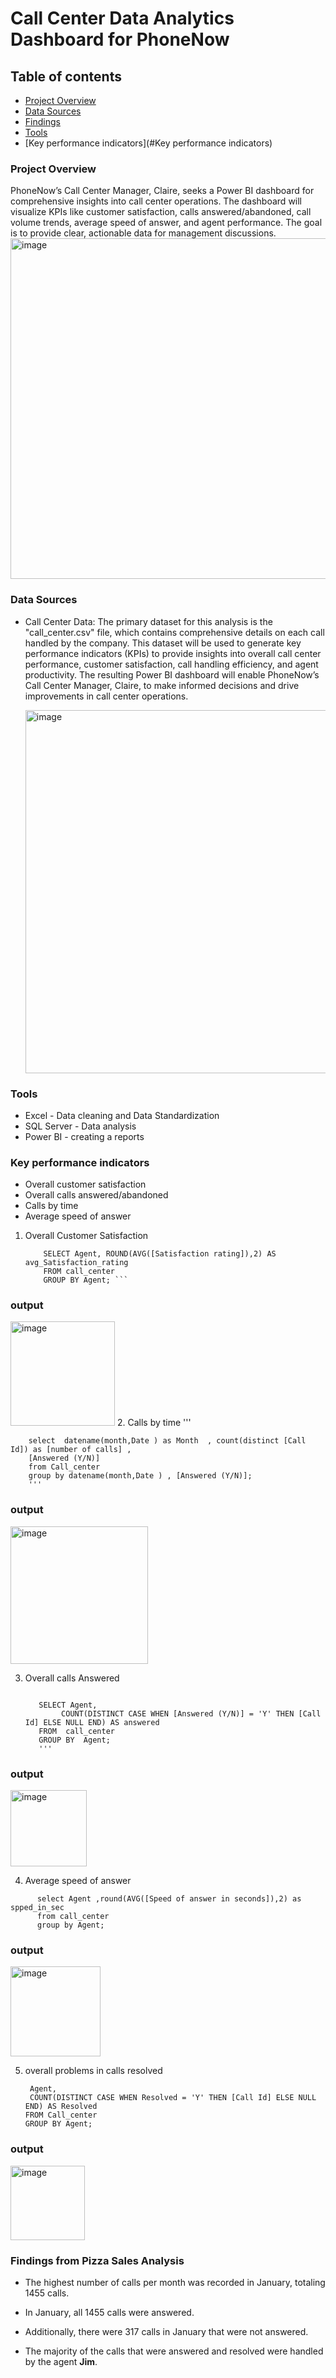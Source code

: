 # Call Center Data Analytics Dashboard for PhoneNow

## Table of contents
 - [Project Overview](#project-overview)
 - [Data Sources](#Data-Sources)
 - [Findings](#Findings-from-Pizza-Sales-Analysis)
 - [Tools](#Tools)
 - [Key performance indicators](#Key performance indicators)
### Project Overview 


PhoneNow’s Call Center Manager, Claire, seeks a Power BI dashboard for comprehensive insights into call center operations. The dashboard will visualize KPIs like customer satisfaction, calls answered/abandoned, call volume trends, average speed of answer, and agent performance. The goal is to provide clear, actionable data for management discussions.
<img width="545" alt="image" src="https://github.com/muralikatta12/Call-Center-Data-Analytics-Dashboard-for-PhoneNow/assets/124357793/6fa4e7f0-25e1-4e23-9022-fde80db83794">

### Data Sources
- Call Center Data: The primary dataset for this analysis is the "call_center.csv" file, which contains comprehensive details on each call handled by the company. This 
  dataset will be used to generate key performance indicators (KPIs) to provide insights into overall call center performance, customer satisfaction, call handling 
  efficiency, and agent productivity. The resulting Power BI dashboard will enable PhoneNow’s Call Center Manager, Claire, to make informed decisions and drive improvements in 
  call center operations.

  <img width="581" alt="image" src="https://github.com/muralikatta12/Call-Center-Data-Analytics-Dashboard-for-PhoneNow/assets/124357793/bad6f23c-5f5e-4abc-9855-a30a30ff5f28">

### Tools
- Excel - Data cleaning and Data Standardization
- SQL Server - Data analysis
- Power BI - creating a reports
### Key performance indicators
- Overall customer satisfaction
- Overall calls answered/abandoned
- Calls by time
- Average speed of answer

1. Overall Customer Satisfaction
     ```
         SELECT Agent, ROUND(AVG([Satisfaction rating]),2) AS avg_Satisfaction_rating
         FROM call_center
         GROUP BY Agent; ```
### output
<img width="167" alt="image" src="https://github.com/muralikatta12/Call-Center-Data-Analytics-Dashboard-for-PhoneNow/assets/124357793/d41b9748-1c19-420d-8bfe-87dc3f57789a">
2. Calls by time
    '''
    
        select  datename(month,Date ) as Month  , count(distinct [Call Id]) as [number of calls] , 
        [Answered (Y/N)]
        from Call_center 
        group by datename(month,Date ) , [Answered (Y/N)];
        '''
### output 
<img width="220" alt="image" src="https://github.com/muralikatta12/Call-Center-Data-Analytics-Dashboard-for-PhoneNow/assets/124357793/bbc1d8b5-fbfb-47b8-b8be-90980fe3f86d">

3. Overall calls Answered 
     ``` 
     
        SELECT Agent, 
             COUNT(DISTINCT CASE WHEN [Answered (Y/N)] = 'Y' THEN [Call Id] ELSE NULL END) AS answered
        FROM  call_center
        GROUP BY  Agent;
        '''

### output
<img width="122" alt="image" src="https://github.com/muralikatta12/Call-Center-Data-Analytics-Dashboard-for-PhoneNow/assets/124357793/48e8409f-8305-4a31-bfcc-f32f8d1e1664">

4. Average speed of answer
```
      select Agent ,round(AVG([Speed of answer in seconds]),2) as spped_in_sec
      from call_center 
      group by Agent;
   ```
### output
<img width="144" alt="image" src="https://github.com/muralikatta12/Call-Center-Data-Analytics-Dashboard-for-PhoneNow/assets/124357793/03ab9221-72d4-4635-9314-080561c514f5">

5. overall problems in calls resolved
   ``` SELECT 
    Agent, 
    COUNT(DISTINCT CASE WHEN Resolved = 'Y' THEN [Call Id] ELSE NULL END) AS Resolved
   FROM Call_center
   GROUP BY Agent;
   ```
### output
<img width="119" alt="image" src="https://github.com/muralikatta12/Call-Center-Data-Analytics-Dashboard-for-PhoneNow/assets/124357793/02bdf72a-acbd-4f0e-9a9f-2017f898d8a3">

### Findings from Pizza Sales Analysis

- The highest number of calls per month was recorded in January, totaling 1455 calls.

- In January, all 1455 calls were answered.

- Additionally, there were 317 calls in January that were not answered.

- The majority of the calls that were answered and resolved were handled by the agent **Jim**.









  
